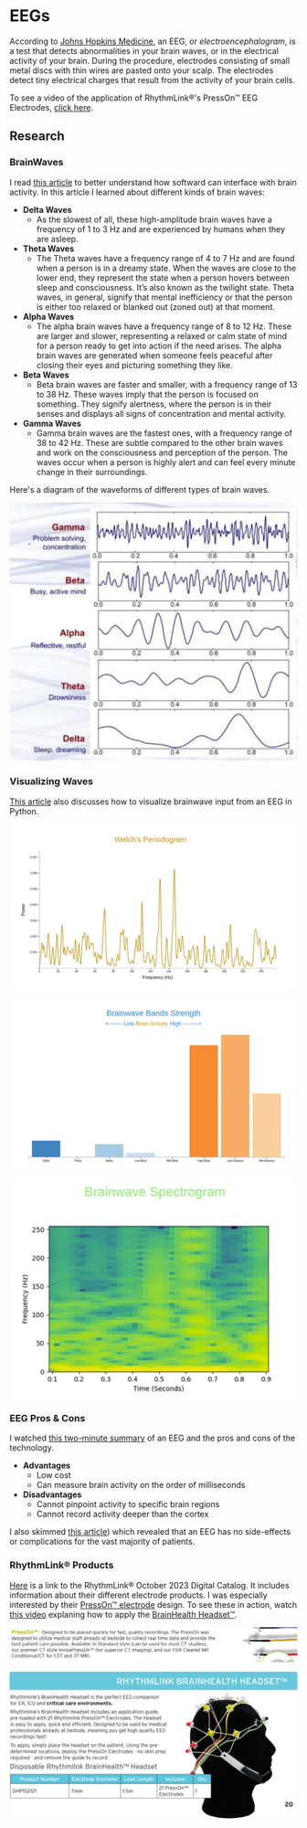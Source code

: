 # EEGs

According to [Johns Hopkins Medicine](https://www.hopkinsmedicine.org/health/treatment-tests-and-therapies/electroencephalogram-eeg), an EEG, or *electroencephalogram*, is a test that detects abnormalities in your brain waves, or in the electrical activity of your brain. During the procedure, electrodes consisting of small metal discs with thin wires are pasted onto your scalp. The electrodes detect tiny electrical charges that result from the activity of your brain cells.

To see a video of the application of RhythmLink®'s PressOn™ EEG Electrodes, [click here](https://rhythmlink.com/videos/presson-eeg-electrode/).

## Research

### BrainWaves

I read [this article](https://www.datatobiz.com/blog/brain-waves-data-using-python/) to better understand how softward can interface with brain activity. In this article I learned about different kinds of brain waves:

- **Delta Waves**
    - As the slowest of all, these high-amplitude brain waves have a frequency of 1 to 3 Hz and are experienced by humans when they are asleep.
- **Theta Waves**
    - The Theta waves have a frequency range of 4 to 7 Hz and are found when a person is in a dreamy state. When the waves are close to the lower end, they represent the state when a person hovers between sleep and consciousness. It’s also known as the twilight state. Theta waves, in general, signify that mental inefficiency or that the person is either too relaxed or blanked out (zoned out) at that moment. 
- **Alpha Waves**
    - The alpha brain waves have a frequency range of 8 to 12 Hz. These are larger and slower, representing a relaxed or calm state of mind for a person ready to get into action if the need arises. The alpha brain waves are generated when someone feels peaceful after closing their eyes and picturing something they like. 
- **Beta Waves**
    - Beta brain waves are faster and smaller, with a frequency range of 13 to 38 Hz. These waves imply that the person is focused on something. They signify alertness, where the person is in their senses and displays all signs of concentration and mental activity. 
- **Gamma Waves**
    - Gamma brain waves are the fastest ones, with a frequency range of 38 to 42 Hz. These are subtle compared to the other brain waves and work on the consciousness and perception of the person. The waves occur when a person is highly alert and can feel every minute change in their surroundings. 

Here's a diagram of the waveforms of different types of brain waves.

![Brainwave Waveforms](../../../assets/images/projects/rhythm-link/eeg-testing-machine/research/brainwave-waveforms.jpg)

### Visualizing Waves

[This article](https://medium.com/@mohitjain72/detection-and-visualization-of-brainwaves-using-python-d3-and-bootstrap-742129f9ed97) also discusses how to visualize brainwave input from an EEG in Python.

![Article Pic 1](../../../assets/images/projects/rhythm-link/eeg-testing-machine/research/article-pic-1.png)

![Article Pic 2](../../../assets/images/projects/rhythm-link/eeg-testing-machine/research/article-pic-2.png)

![Article Pic 3](../../../assets/images/projects/rhythm-link/eeg-testing-machine/research/article-pic-3.png)

### EEG Pros & Cons

I watched [this two-minute summary](https://www.youtube.com/watch?v=tZcKT4l_JZk) of an EEG and the pros and cons of the technology.

- **Advantages**
    - Low cost
    - Can measure brain activity on the order of milliseconds
- **Disadvantages**
    - Cannot pinpoint activity to specific brain regions
    - Cannot record activity deeper than the cortex

I also skimmed [this article](https://www.betterhealth.vic.gov.au/health/conditionsandtreatments/eeg-test#:~:text=EEG%20is%20a,help%20in%20diagnosis.)) which revealed that an EEG has no side-effects or complications for the vast majority of patients.

### RhythmLink® Products

[Here](https://rhythmlink.com/wp-content/uploads/2023/10/Digital-Catalog-2023_October.pdf) is a link to the RhythmLink® October 2023 Digital Catalog. It includes information about their different electrode products. I was especially interested by their [PressOn™ electrode](https://rhythmlink.com/wp-content/uploads/2023/10/Digital-Catalog-2023_October.pdf#page=5) design. To see these in action, watch [this video](https://rhythmlink.com/videos/brainhealth-headset-application-training/) explaning how to apply the [BrainHealth Headset™](https://rhythmlink.com/wp-content/uploads/2023/10/Digital-Catalog-2023_October.pdf#page=21).

![PressOn™ Electrode](../../../assets/images/projects/rhythm-link/eeg-testing-machine/research/presson-electrode.png)

![BrainHealth Headset™](../../../assets/images/projects/rhythm-link/eeg-testing-machine/research/brainhealth-headset.png)